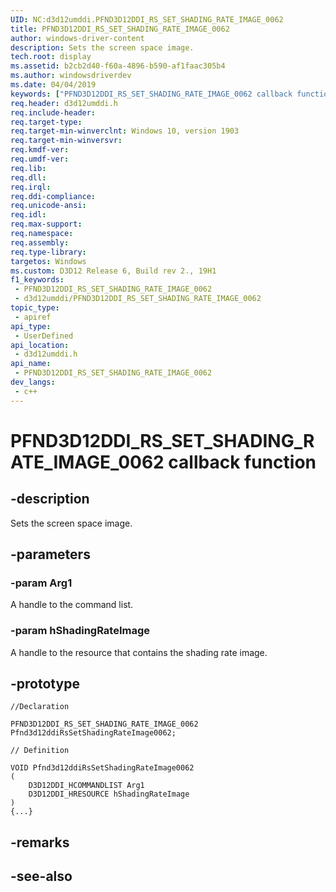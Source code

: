 ```yaml
---
UID: NC:d3d12umddi.PFND3D12DDI_RS_SET_SHADING_RATE_IMAGE_0062
title: PFND3D12DDI_RS_SET_SHADING_RATE_IMAGE_0062
author: windows-driver-content
description: Sets the screen space image.
tech.root: display
ms.assetid: b2cb2d40-f60a-4896-b590-af1faac305b4
ms.author: windowsdriverdev
ms.date: 04/04/2019
keywords: ["PFND3D12DDI_RS_SET_SHADING_RATE_IMAGE_0062 callback function"]
req.header: d3d12umddi.h
req.include-header: 
req.target-type: 
req.target-min-winverclnt: Windows 10, version 1903
req.target-min-winversvr: 
req.kmdf-ver: 
req.umdf-ver: 
req.lib: 
req.dll: 
req.irql: 
req.ddi-compliance: 
req.unicode-ansi: 
req.idl: 
req.max-support: 
req.namespace: 
req.assembly: 
req.type-library: 
targetos: Windows
ms.custom: D3D12 Release 6, Build rev 2., 19H1
f1_keywords:
 - PFND3D12DDI_RS_SET_SHADING_RATE_IMAGE_0062
 - d3d12umddi/PFND3D12DDI_RS_SET_SHADING_RATE_IMAGE_0062
topic_type:
 - apiref
api_type:
 - UserDefined
api_location:
 - d3d12umddi.h
api_name:
 - PFND3D12DDI_RS_SET_SHADING_RATE_IMAGE_0062
dev_langs:
 - c++
---
```


# PFND3D12DDI_RS_SET_SHADING_RATE_IMAGE_0062 callback function


## -description

Sets the screen space image.

## -parameters

### -param Arg1

A handle to the command list.

### -param hShadingRateImage

A handle to the resource that contains the shading rate image.

## -prototype

```
//Declaration

PFND3D12DDI_RS_SET_SHADING_RATE_IMAGE_0062 Pfnd3d12ddiRsSetShadingRateImage0062; 

// Definition

VOID Pfnd3d12ddiRsSetShadingRateImage0062 
(
	D3D12DDI_HCOMMANDLIST Arg1
	D3D12DDI_HRESOURCE hShadingRateImage
)
{...}

```

## -remarks

## -see-also

